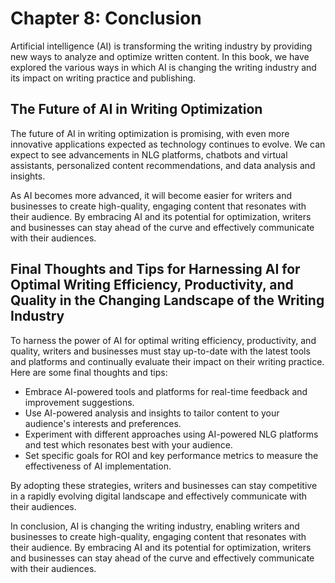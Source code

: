 Chapter 8: Conclusion
=====================

Artificial intelligence (AI) is transforming the writing industry by providing new ways to analyze and optimize written content. In this book, we have explored the various ways in which AI is changing the writing industry and its impact on writing practice and publishing.

The Future of AI in Writing Optimization
----------------------------------------

The future of AI in writing optimization is promising, with even more innovative applications expected as technology continues to evolve. We can expect to see advancements in NLG platforms, chatbots and virtual assistants, personalized content recommendations, and data analysis and insights.

As AI becomes more advanced, it will become easier for writers and businesses to create high-quality, engaging content that resonates with their audience. By embracing AI and its potential for optimization, writers and businesses can stay ahead of the curve and effectively communicate with their audiences.

Final Thoughts and Tips for Harnessing AI for Optimal Writing Efficiency, Productivity, and Quality in the Changing Landscape of the Writing Industry
-----------------------------------------------------------------------------------------------------------------------------------------------------

To harness the power of AI for optimal writing efficiency, productivity, and quality, writers and businesses must stay up-to-date with the latest tools and platforms and continually evaluate their impact on their writing practice. Here are some final thoughts and tips:

* Embrace AI-powered tools and platforms for real-time feedback and improvement suggestions.
* Use AI-powered analysis and insights to tailor content to your audience's interests and preferences.
* Experiment with different approaches using AI-powered NLG platforms and test which resonates best with your audience.
* Set specific goals for ROI and key performance metrics to measure the effectiveness of AI implementation.

By adopting these strategies, writers and businesses can stay competitive in a rapidly evolving digital landscape and effectively communicate with their audiences.

In conclusion, AI is changing the writing industry, enabling writers and businesses to create high-quality, engaging content that resonates with their audience. By embracing AI and its potential for optimization, writers and businesses can stay ahead of the curve and effectively communicate with their audiences.
